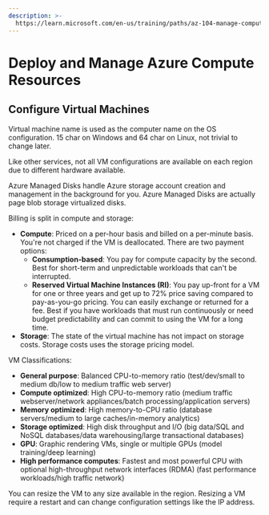 ```yaml
---
description: >-
  https://learn.microsoft.com/en-us/training/paths/az-104-manage-compute-resources/
---
```


# Deploy and Manage Azure Compute Resources

## Configure Virtual Machines

Virtual machine name is used as the computer name on the OS configuration. 15 char on Windows and 64 char on Linux, not trivial to change later.

Like other services, not all VM configurations are available on each region due to different hardware available.

Azure Managed Disks handle Azure storage account creation and management in the background for you. Azure Managed Disks are actually page blob storage virtualized disks.

Billing is split in compute and storage:

* **Compute**: Priced on a per-hour basis and billed on a per-minute basis. You're not charged if the VM is deallocated. There are two payment options:
  * **Consumption-based**: You pay for compute capacity by the second. Best for short-term and unpredictable workloads that can't be interrupted.
  * **Reserved Virtual Machine Instances (RI)**: You pay up-front for a VM for one or three years and get up to 72% price saving compared to pay-as-you-go pricing. You can easily exchange or returned for a fee. Best if you have workloads that must run continuously or need budget predictability and can commit to using the VM for a long time.
* **Storage**: The state of the virtual machine has not impact on storage costs. Storage costs uses the storage pricing model.

VM Classifications:

* **General purpose**: Balanced CPU-to-memory ratio (test/dev/small to medium db/low to medium traffic web server)
* **Compute optimized**: High CPU-to-memory ratio (medium traffic webserver/network appliances/batch processing/application servers)
* **Memory optimized**: High memory-to-CPU ratio (database servers/medium to large caches/in-memory analytics)
* **Storage optimized**: High disk throughput and I/O (big data/SQL and NoSQL databases/data warehousing/large transactional databases)
* **GPU**: Graphic rendering VMs, single or multiple GPUs (model training/deep learning)
* **High performance computes**: Fastest and most powerful CPU with optional high-throughput network interfaces (RDMA) (fast performance workloads/high traffic network)

You can resize the VM to any size available in the region. Resizing a VM require a restart and can change configuration settings like the IP address.



























